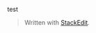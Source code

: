 test


> Written with [StackEdit](https://stackedit.io/).
<!--stackedit_data:
eyJoaXN0b3J5IjpbNzE4MjI0NjU4LDczMDk5ODExNl19
-->
